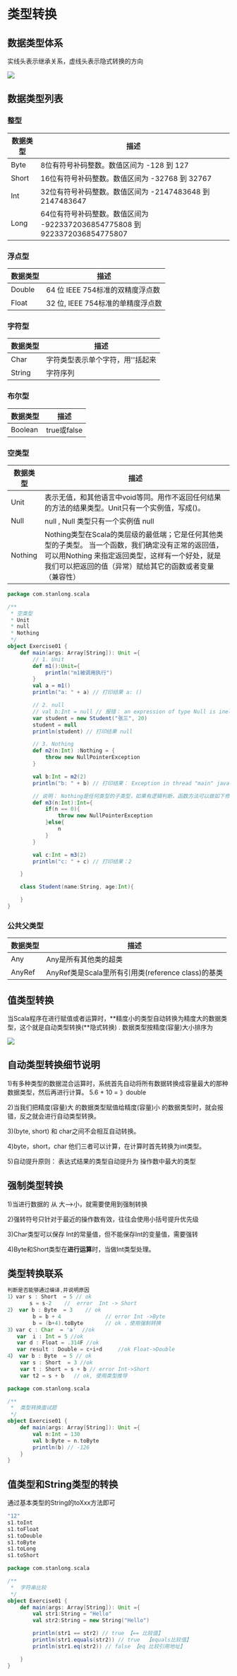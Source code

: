 # 类型转换

## 数据类型体系

实线头表示继承关系，虚线头表示隐式转换的方向

![](./doc/12.png)

## 数据类型列表

### 整型

| 数据类型 | 描述                                                         |
| -------- | ------------------------------------------------------------ |
| Byte     | 8位有符号补码整数。数值区间为 -128  到 127                   |
| Short    | 16位有符号补码整数。数值区间为 -32768  到 32767              |
| Int      | 32位有符号补码整数。数值区间为 -2147483648  到 2147483647    |
| Long     | 64位有符号补码整数。数值区间为 -9223372036854775808  到 9223372036854775807 |

### 浮点型

| 数据类型 | 描述                              |
| -------- | --------------------------------- |
| Double   | 64 位 IEEE 754标准的双精度浮点数  |
| Float    | 32 位, IEEE 754标准的单精度浮点数 |

### 字符型

| 数据类型 | 描述                             |
| -------- | -------------------------------- |
| Char     | 字符类型表示单个字符，用''括起来 |
| String   | 字符序列                         |

### 布尔型

| 数据类型 | 描述        |
| -------- | ----------- |
| Boolean  | true或false |

### 空类型

| 数据类型 | 描述                                                         |
| -------- | ------------------------------------------------------------ |
| Unit     | 表示无值，和其他语言中void等同。用作不返回任何结果的方法的结果类型。Unit只有一个实例值，写成()。 |
| Null     | null  , Null 类型只有一个实例值  null                        |
| Nothing  | Nothing类型在Scala的类层级的最低端；它是任何其他类型的子类型。  当一个函数，我们确定没有正常的返回值，可以用Nothing 来指定返回类型，这样有一个好处，就是我们可以把返回的值（异常）赋给其它的函数或者变量（兼容性） |

```scala
package com.stanlong.scala

/**
 * 空类型
 * Unit
 * null
 * Nothing
 */
object Exercise01 {
    def main(args: Array[String]): Unit ={
        // 1. Unit
        def m1():Unit={
            println("m1被调用执行")
        }
        val a = m1()
        println("a: " + a) // 打印结果 a: ()

        // 2. null
        // val b:Int = null // 报错： an expression of type Null is ineligible for implicit conversion
        var student = new Student("张三", 20)
        student = null
        println(student) // 打印结果 null

        // 3. Nothing
        def m2(n:Int) :Nothing = {
            throw new NullPointerException
        }

        val b:Int = m2(2)
        println("b: " + b) // 打印结果： Exception in thread "main" java.lang.NullPointerException

        // 说明： Nothing是任何类型的子类型，如果有逻辑判断，函数方法可以做如下修改
        def m3(n:Int):Int={
            if(n == 0){
                throw new NullPointerException
            }else{
                n
            }
        }

        val c:Int = m3(2)
        println("c: " + c) // 打印结果：2

    }

    class Student(name:String, age:Int){

    }
}
```

### 公共父类型

| 数据类型 | 描述                                               |
| -------- | -------------------------------------------------- |
| Any      | Any是所有其他类的超类                              |
| AnyRef   | AnyRef类是Scala里所有引用类(reference class)的基类 |

## 值类型转换

当Scala程序在进行赋值或者运算时，**精度小的类型自动转换为精度大的数据类型，这个就是自动类型转换(**隐式转换) . 数据类型按精度(容量)大小排序为

![](./doc/13.png)

## 自动类型转换细节说明

1)有多种类型的数据混合运算时，系统首先自动将所有数据转换成容量最大的那种数据类型，然后再进行计算。 5.6 + 10 = 》double

2)当我们把精度(容量)大 的数据类型赋值给精度(容量)小 的数据类型时，就会报错，反之就会进行自动类型转换。

3)(byte, short) 和 char之间不会相互自动转换。

4)byte，short，char 他们三者可以计算，在计算时首先转换为int类型。

5)自动提升原则： 表达式结果的类型自动提升为 操作数中最大的类型

## 强制类型转换

1)当进行数据的 从 大——>小，就需要使用到强制转换

2)强转符号只针对于最近的操作数有效，往往会使用小括号提升优先级

3)Char类型可以保存 Int的常量值，但不能保存Int的变量值，需要强转

4)Byte和Short类型在**进行运算**时，当做Int类型处理。

## 类型转换联系

```scala
判断是否能够通过编译,并说明原因
1）var s : Short  = 5 // ok
       s = s-2    //  error  Int -> Short                
2） var b : Byte  = 3    // ok
        b = b + 4              // error Int ->Byte     
        b = (b+4).toByte       // ok ，使用强制转换
3）var c : Char  = 'a'  //ok
   var  i : Int = 5 //ok
   var d : Float = .314F //ok
   var result : Double = c+i+d     //ok Float->Double
4） var b : Byte  = 5 // ok
    var s : Short  = 3 //ok
    var t : Short = s + b // error Int->Short
    var t2 = s + b   // ok, 使用类型推导
```

```scala
package com.stanlong.scala

/**
 *  类型转换面试题
 */
object Exercise01 {
    def main(args: Array[String]): Unit ={
        val n:Int = 130
        val b:Byte = n.toByte
        println(b) // -126
    }
}
```

## 值类型和String类型的转换

通过基本类型的String的toXxx方法即可

```scala
"12"
s1.toInt
s1.toFloat
s1.toDouble
s1.toByte
s1.toLong
s1.toShort
```

```scala
package com.stanlong.scala

/**
 *  字符串比较
 */
object Exercise01 {
    def main(args: Array[String]): Unit ={
        val str1:String = "Hello"
        val str2:String = new String("Hello")

        println(str1 == str2) // true 【== 比较值】
        println(str1.equals(str2)) // true  【equals比较值】
        println(str1.eq(str2)) // false 【eq 比较引用地址】

    }
}
```

